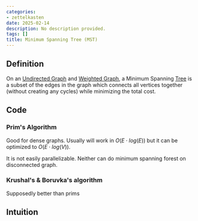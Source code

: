 ```yaml
---
categories:
- zettelkasten
date: 2025-02-14
description: No description provided.
tags: []
title: Minimum Spanning Tree (MST)
---
```


## Definition

On an [Undirected Graph](Undirected%20Graph.md) and [Weighted Graph](Weighted%20Graph.md), a Minimum Spanning [Tree](Tree.md) is a subset of the edges in the graph which connects all vertices together (without creating any cycles) while minimizing the total cost.

## Code

### Prim's Algorithm

Good for dense graphs. Usually will work in $O(E\cdot log(E))$ but it can be optimized to $O(E\cdot log(V))$.

It is not easily parallelizable. Neither can do minimum spanning forest on disconnected graph.

### Krushal's & Boruvka's algorithm

Supposedly better than prims

## Intuition